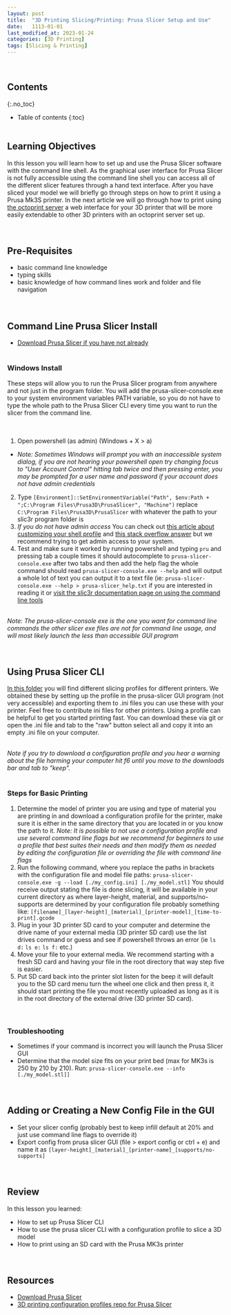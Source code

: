```yaml
---
layout: post
title:  "3D Printing Slicing/Printing: Prusa Slicer Setup and Use"
date:   1113-01-01
last_modified_at: 2023-01-24
categories: [3D Printing]
tags: [Slicing & Printing]
---
```

<br>

## Contents
{:.no_toc}
* Table of contents
{:toc}
<br><br>

## Learning Objectives
In this lesson you will learn how to set up and use the Prusa Slicer software with the command line shell. As the graphical user interface for Prusa Slicer is not fully accessible using the command line shell you can access all of the different slicer features through a hand text interface. After you have sliced your model we will briefly go through steps on how to print it using a Prusa Mk3S printer. In the next article we will go through how to print using [the octoprint server](https://octoprint.org/) a web interface for your 3D printer that will be more easily extendable to other 3D printers with an octoprint server set up.
<br><br><br>

## Pre-Requisites 
- basic command line knowledge
- typing skills
- basic knowledge of how command lines work and folder and file navigation
<br><br><br>

## Command Line Prusa Slicer Install
- [Download Prusa Slicer if you have not already](https://www.prusa3d.com/page/prusaslicer_424/)
<br><br>

### Windows Install
These steps will allow you to run the Prusa Slicer program from anywhere and not just in the program folder. You will add the prusa-slicer-console.exe to your system environment variables PATH variable, so you do not have to type the whole path to the Prusa Slicer CLI every time you want to run the slicer from the command line.  
<br><br>

1. Open powershell (as admin) (Windows + X > a)
  - *Note: Sometimes Windows will prompt you with an inaccessible system dialog, if you are not hearing your powershell open try changing focus to "User Account Control" hitting tab twice and then pressing enter, you may be prompted for a user name and password if your account does not have admin credentials*
2. Type `[Environment]::SetEnvironmentVariable("Path", $env:Path + ";C:\Program Files\Prusa3D\PrusaSlicer", "Machine")` replace `C:\Program Files\Prusa3D\PrusaSlicer` with whatever the path to your slic3r program folder is
3. *If you do not have admin access* You can check out [this article about customizing your shell profile](https://www.howtogeek.com/50236/customizing-your-powershell-profile/) and [this stack overflow answer](https://stackoverflow.com/questions/714877/setting-windows-powershell-environment-variables) but we recommend trying to get admin access to your system.
4. Test and make sure it worked by running powershell and typing `pru` and pressing tab a couple times it should autocomplete to `prusa-slicer-console.exe` after two tabs and then add the help flag the whole command should read `prusa-slicer-console.exe --help` and will output a whole lot of text you can output it to a text file (ie: `prusa-slicer-console.exe --help > prusa-slicer_help.txt` if you are interested in reading it or [visit the slic3r documentation page on using the command line tools](https://manual.slic3r.org/advanced/command-line)
<br><br>

*Note: The prusa-slicer-console exe is the one you want for command line commands the other slicer exe files are not for command line usage, and will most likely launch the less than accessible GUI program*
<br><br><br>

## Using Prusa Slicer CLI
[In this folder](https://github.com/funkonaut/openSCAD_lessons/tree/main/3D_Printing/profiles) you will find different slicing profiles for different printers. We obtained these by setting up the profile in the prusa-slicer GUI program (not very accessible) and exporting them to .ini files you can use these with your printer. Feel free to contribute ini files for other printers. Using a profile can be helpful to get you started printing fast. You can download these via git or open the .ini file and tab to the "raw" button select all and copy it into an empty .ini file on your computer. 
<br><br>

*Note if you try to download a configuration profile and you hear a warning about the file harming your computer hit f6 until you move to the downloads bar and tab to "keep".*
<br><br>

### Steps for Basic Printing 
1. Determine the model of printer you are using and type of material you are printing in and download a configuration profile for the printer, make sure it is either in the same directory that you are located in or you know the path to it. *Note: It is possible to not use a configuration profile and use several command line flags but we recommend for beginners to use a profile that best suites their needs and then modify them as needed by editing the configuration file or overriding the file with command line flags*
2. Run the following command, where you replace the paths in brackets with the configuration file and model file paths: `prusa-slicer-console.exe -g --load [./my_config.ini] [./my_model.stl]` You should receive output stating the file is done slicing, it will be available in your current directory as where layer-height, material, and supports/no-supports are determined by your configuration file probably something like: `[filename]_[layer-height]_[material]_[printer-model]_[time-to-print].gcode`
3. Plug in your 3D printer SD card to your computer and determine the drive name of your external media (3D printer SD card) use the list drives command or guess and see if powershell throws an error (ie `ls d:` `ls e:` `ls f:` etc.)
4. Move your file to your external media. We recommend starting with a fresh SD card and having your file in the root directory that way step five is easier.
5. Put SD card back into the printer slot listen for the beep it will default you to the SD card menu turn the wheel one click and then press it, it should start printing the file you most recently uploaded as long as it is in the root directory of the external drive (3D printer SD card).  
<br><br>

### Troubleshooting
- Sometimes if your command is incorrect you will launch the Prusa Slicer GUI
- Determine that the model size fits on your print bed (max for MK3s is 250 by 210 by 210). Run: `prusa-slicer-console.exe --info [./my_model.stl]]`
<br><br><br>

## Adding or Creating a New Config File in the GUI
- Set your slicer config (probably best to keep infill default at 20% and just use command line flags to override it)
- Export config from prusa slicer GUI (file > export config or ctrl + e) and name it as `[layer-height]_[material]_[printer-name]_[supports/no-supports]`
<br><br><br>

## Review
In this lesson you learned:
- How to set up Prusa Slicer CLI
- How to use the prusa slicer CLI with a configuration profile to slice a 3D model
- How to print using an SD card with the Prusa MK3s printer
<br><br><br>

## Resources
- [Download Prusa Slicer](https://www.prusa3d.com/page/prusaslicer_424/)
- [3D printing configuration profiles repo for Prusa Slicer](https://github.com/funkonaut/openSCAD_lessons/tree/main/3D_Printing/profiles)
<br><br><br>




